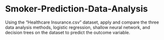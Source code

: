 # Smoker-Prediction-Data-Analysis
Using the “Healthcare Insurance.csv” dataset, apply and compare the three data analysis methods, logistic regression, shallow neural network, and decision trees on the dataset to predict the outcome variable. 
